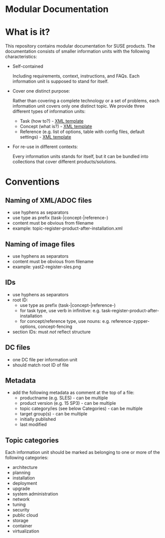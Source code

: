 Modular Documentation
=====================

# What is it?

This repository contains modular documentation for SUSE products. 
The documentation consists of smaller information units with the following characteristics:

* Self-contained
 
  Including requirements, context, instructions, and FAQs. 
  Each information unit is supposed to stand for itself.

* Cover one distinct purpose:

  Rather than covering a complete technology or a set of problems, each information unit covers only one distinct topic. 
  We provide three different types of information units: 
   * Task (how to?) - [XML template](https://github.com/SUSE/doc-modular/blob/main/xml/task.xml)
   * Concept (what is?) - [XML template](https://github.com/SUSE/doc-modular/blob/main/xml/concept.xml)
   * Reference (e.g. list of options, table with config files, default settings) - [XML template](https://github.com/SUSE/doc-modular/blob/main/xml/reference.xml)


* For re-use in different contexts:

  Every information units stands for itself, but it can be bundled into
  collections that cover different products/solutions.

# Conventions

## Naming of XML/ADOC files

* use hyphens as separators
* use type as prefix (task-|concept-|reference-)
* content must be obvious from filename
* example: topic-register-product-after-installation.xml 

## Naming of image files

* use hyphens as separators
* content must be obvious from filename
* example: yast2-register-sles.png

## IDs

* use hyphens as separators
* root ID:  
    * use type as prefix (task-|concept-|reference-)
    * for task type, use verb in infinitive: e.g. task-register-product-after-installation
    * for concept/reference type, use nouns: e.g. reference-zypper-options, concept-fencing
* section IDs: must *not* reflect structure 

## DC files

* one DC file per information unit
* should match root ID of file

## Metadata

* add the following metadata as comment at the top of a file:
   * productname (e.g. SLES) - can be multiple 
   * product version (e.g. 15 SP3) - can be multiple 
   * topic category/ies (see below Categories) - can be multiple
   * target group(s) - can be multiple
   * initially published
   * last modified 

## Topic categories

Each information unit should be marked as belonging to one or more of the following categories:
* architecture
* planning
* installation
* deployment
* upgrade
* system administration
* network
* tuning
* security
* public cloud
* storage
* container
* virtualization
